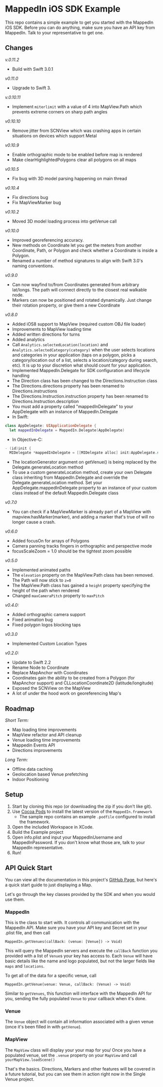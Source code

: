 # MappedIn iOS SDK Example

This repo contains a simple example to get you started with the MappedIn iOS SDK. Before you can do anything, make sure you have an API key from MappedIn. Talk to your representative to get one.

## Changes

*v.0.11.2*

* Build with Swift 3.0.1

*v0.11.0*

* Upgrade to Swift 3.

*v.0.10.11*

* Implement `miterlimit` with a value of 4 into MapView.Path which prevents extreme corners on sharp path angles

*v0.10.10*

* Remove jitter from SCNView which was crashing apps in certain situations on devices which support Metal

*v0.10.9*

* Enable orthographic mode to be enabled before map is rendered
* Make clearHighlightedPolygons clear all polygons on all maps

*v0.10.5*

* Fix bug with 3D model parsing happening on main thread

*v0.10.4*

* Fix directions bug
* Fix MapViewMarker bug

*v0.10.2*

* Moved 3D model loading process into getVenue call

*v0.10.0*

* Improved georeferencing accuracy.
* New methods on Coordinate let you get the meters from another Coordinate, Path, or Polygon and check whether a Coordinate is inside a Polygon.
* Renamed a number of method signatures to align with Swift 3.0's naming conventions. 

*v0.9.0*

* Can now wayfind to/from Coordinates generated from arbitrary lat/longs. The path will connect directly to the closest real walkable node.
* Markers can now be positioned and rotated dynamically. Just change their rotation property, or give them a new Coordinate

*v0.8.0*

* Added iOS8 support to MapView (required custom OBJ file loader)
* Improvements to MapView loading time
* Added written directions for turns
* Added analytics
* Call `Analytics.selectedLocation(location)` and `Analytics.selectedCategory(category)` when the user selects locations and categories in your application (taps on a polygon, picks a category/location out of a list, selects a location/category during search, etc). It is up to your discretion what should count for your application. 
* Implemented MappedIn.Delegate for SDK configuration and lifecycle handling
* The Direction class has been changed to the Directions.Instruction class
* The Directions.directions property has been renamed to Directions.instructions
* The Directions.Instruction.instruction property has been renamed to Directions.Instruction.description
* You must add a property called "mappedInDelegate" to your AppDelegate with an instance of MappedIn.Delegate
* In Swift:
```swift
class AppDelegate: UIApplicationDelegate {
  let mappedInDelegate = MappedIn.Delegate(AppDelegate)
```
* In Objective-C:
```objective-c
- (id)init {
  MIDelegate *mappedInDelegate = [[MIDelegate alloc] init:AppDelegate.self]
```
* The locationGenerator argument on getVenue() is being replaced by the Delegate.generateLocation method
* To use a custom generateLocation method, create your own Delegate class inheriting from MappedIn.Delegate and override the Delegate.generateLocation method. Set your AppDelegate.mappedInDelegate property to an instance of your custom class instead of the default MappedIn.Delegate class

*v0.7.0*

* You can check if a MapViewMarker is already part of a MapView with mapview.hasMarker(marker), and adding a marker that's true of will no longer cause a crash.


*v0.6.0*

* Added focusOn for arrays of Polygons
* Camera panning tracks fingers in orthographic and perspective mode
* focusScaleZoom = 1.0 should be the tightest zoom possible

*v0.5.0*

* Implemented animated paths
* The `elevation` property on the MapView.Path class has been removed. The Path will now stick to `z=0`
* The MapView.Path class has gained a `height` property specifying the height of the path when rendered
* Changed `maxCameraPitch` property to `maxPitch`

*v0.4.0:*

* Added orthographic camera support
* Fixed animation bug
* Fixed polygon logos blocking taps

*v0.3.0*

* Implemented Custom Location Types

*v0.2.0:*

* Update to Swift 2.2
* Rename Node to Coordinate
* Replace MapAnchor with Coordinates
* Coordinates gain the ability to be created from a Polygon (for MapAnchor support) and CLLocationCoordinate2D (latitude/longitude)
* Exposed the SCNView on the MapView
* A lot of under the hood work on georeferencing Map's

## Roadmap
*Short Term:*

* Map loading time improvements
* MapView refactor and API cleanup
* Venue loading time improvements
* Mappedin Events API
* Directions improvements

*Long Term:*

* Offline data caching
* Geolocation based Venue prefetching
* Indoor Positioning

## Setup
1. Start by cloning this repo (or downloading the zip if you don't like git). 
2. Use [Cocoa Pods](https://cocoapods.org/) to install the latest version of the `MappedIn.framework`
   * The sample repo contains an example `.podfile` configured to install the framework.
3. Open the included Workspace in XCode. 
4. Build the Example project
5. Open info.plist and input your MappedInUsername and MappedInPassword. If you don't know what those are, talk to your MappedIn representative.
6. Run!

## API Quick Start
You can view all the documentation in this project's [GitHub Page](http://mappedin.github.io/ios/), but here's a quick start guide to just displaying a Map.

Let's go through the key classes provided by the SDK and when you would use them.

### MappedIn
This is the class to start with. It controls all communication with the MappedIn API. Make sure you have your API key and Secret set in your .plist file, and then call 

```MappedIn.getVenues(callBack: (venue: [Venue]) -> Void)```

This will query the MappedIn servers and execute the `callBack` function you provided with a list of `Venue`s your key has access to. Each `Venue` will have basic details like the name and logo populated, but not the larger fields like `maps` and `locations`.

To get all of the data for a specific venue, call

```MappedIn.getVenue(venue: Venue, callBack: (Venue) -> Void)```

Similar to `getVenues`, this function will interface with the MappedIn API for you, sending the fully populated `Venue` to your callback when it's done.

### Venue
The `Venue` object will contain all information associated with a given venue (once it's been filled in with `getVenue`).

### MapView
The `MapView` class will display your your map for you/ Once you have a populated venue, set the `.venue` property on your `MapView` and call `yourMapView.loadScene()`

That's the basics. Directions, Markers and other features will be covered in a future tutorial, but you can see them in action right now in the Single Venue project.
